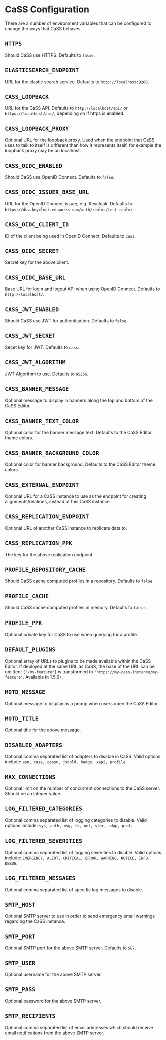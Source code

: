 # CaSS Configuration

There are a number of environment variables that can be configured to change the ways that CaSS behaves.

## `HTTPS`
Should CaSS use HTTPS. Defaults to `false`.

## `ELASTICSEARCH_ENDPOINT`
URL for the elastic search service. Defaults to `http://localhost:9200`.

## `CASS_LOOPBACK`
URL for the CaSS API. Defaults to `http://localhost/api/` or `https://localhost/api/`, depending on if https is enabled.

## `CASS_LOOPBACK_PROXY`
Optional URL for the loopback proxy. Used when the endpoint that CaSS uses to talk to itself is different than how it represents itself, for example the loopback proxy may be on localhost.

## `CASS_OIDC_ENABLED`
Should CaSS use OpenID Connect. Defaults to `false`.

## `CASS_OIDC_ISSUER_BASE_URL`
URL for the OpenID Connect issuer, e.g. Keycloak. Defaults to `https://dev.keycloak.eduworks.com/auth/realms/test-realm/`.

## `CASS_OIDC_CLIENT_ID`
ID of the client being used in OpenID Connect. Defaults to `cass`.

## `CASS_OIDC_SECRET`
Secret key for the above client.

## `CASS_OIDC_BASE_URL`
Base URL for login and logout API when using OpenID Connect. Defaults to `http://localhost/`.

## `CASS_JWT_ENABLED`
Should CaSS use JWT for authentication. Defaults to `false`.

## `CASS_JWT_SECRET`
Secet key for JWT. Defaults to `cass`.

## `CASS_JWT_ALGORITHM`
JWT Algorithm to use. Defaults to `HS256`.

## `CASS_BANNER_MESSAGE`
Optional message to display in banners along the top and bottom of the CaSS Editor.

## `CASS_BANNER_TEXT_COLOR`
Optional color for the banner message text. Defaults to the CaSS Editor theme colors.

## `CASS_BANNER_BACKGROUND_COLOR`
Optional color for banner background. Defaults to the CaSS Editor theme colors.

## `CASS_EXTERNAL_ENDPOINT`
Optional URL for a CaSS instance to use as the endpoint for creating alignments/relations, instead of this CaSS instance.

## `CASS_REPLICATION_ENDPOINT`
Optional URL of another CaSS instance to replicate data to.

## `CASS_REPLICATION_PPK`
The key for the above replication endpoint.

## `PROFILE_REPOSITORY_CACHE`
Should CaSS cache computed profiles in a repository. Defaults to `false`.

## `PROFILE_CACHE`
Should CaSS cache computed profiles in memory. Defaults to `false`.

## `PROFILE_PPK`
Optional private key for CaSS to use when querying for a profile.

## `DEFAULT_PLUGINS`
Optional array of URLs to plugins to be made available within the CaSS Editor. If deployed at the same URL as CaSS, the base of the URL can be omitted: `["/my-feature"]` is transformed to `"https://my-cass-instance/my-feature"`. Available in 1.5.6+.

## `MOTD_MESSAGE`
Optional message to display as a popup when users open the CaSS Editor.

## `MOTD_TITLE`
Optional title for the above message.

## `DISABLED_ADAPTERS`
Optional comma separated list of adapters to disable in CaSS. Valid options include: `asn, case, ceasn, jsonld, badge, xapi, profile`.

## `MAX_CONNECTIONS`
Optional limit on the number of concurrent connections to the CaSS server. Should be an integer value.

## `LOG_FILTERED_CATEGORIES`
Optional comma separated list of logging categories to disable. Valid options include: `sys, auth, msg, fs, net, stor, adap, prof`.

## `LOG_FILTERED_SEVERITIES`
Optional comma separated list of logging severities to disable. Valid options include: `EMERGENCY, ALERT, CRITICAL, ERROR, WARNING, NOTICE, INFO, DEBUG`.

## `LOG_FILTERED_MESSAGES`
Optional comma separated list of specific log messages to disable.

## `SMTP_HOST`
Optional SMTP server to use in order to send emergency email warnings regarding the CaSS instance.

## `SMTP_PORT`
Optional SMTP port for the above SMTP server. Defaults to `587`.

## `SMTP_USER`
Optional username for the above SMTP server.

## `SMTP_PASS`
Optional password for the above SMTP server.

## `SMTP_RECIPIENTS`
Optional comma separated list of email addresses which should receive email notifications from the above SMTP server.

